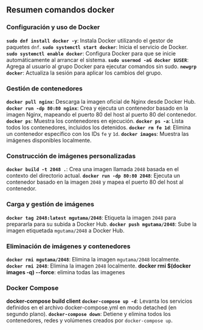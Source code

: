 ## Resumen comandos docker

### **Configuración y uso de Docker**
**`sudo dnf install docker -y`**: Instala Docker utilizando el gestor de paquetes `dnf`.
**`sudo systemctl start docker`**: Inicia el servicio de Docker.
**`sudo systemctl enable docker`**: Configura Docker para que se inicie automáticamente al arrancar el sistema.
**`sudo usermod -aG docker $USER`**: Agrega al usuario al grupo Docker para ejecutar comandos sin sudo.
**`newgrp docker`**: Actualiza la sesión para aplicar los cambios del grupo.

### **Gestión de contenedores**
**`docker pull nginx`**: Descarga la imagen oficial de Nginx desde Docker Hub.
**`docker run -dp 80:80 nginx`**: Crea y ejecuta un contenedor basado en la imagen Nginx, mapeando el puerto 80 del host al puerto 80 del contenedor.
**`docker ps`**: Muestra los contenedores en ejecución.
**`docker ps -a`**: Lista todos los contenedores, incluidos los detenidos.
**`docker rm fe 1d`**: Elimina un contenedor específico con los IDs `fe` y `1d`.
**`docker images`**: Muestra las imágenes disponibles localmente.

### **Construcción de imágenes personalizadas**
**`docker build -t 2048 .`**: Crea una imagen llamada `2048` basada en el contexto del directorio actual.
**`docker run -dp 80:80 2048`**: Ejecuta un contenedor basado en la imagen `2048` y mapea el puerto 80 del host al contenedor.

### **Carga y gestión de imágenes**
**`docker tag 2048:latest mgutama/2048`**: Etiqueta la imagen `2048` para prepararla para su subida a Docker Hub.
**`docker push mgutama/2048`**: Sube la imagen etiquetada `mgutama/2048` a Docker Hub.

### **Eliminación de imágenes y contenedores**
**`docker rmi mgutama/2048`**: Elimina la imagen `mgutama/2048` localmente.
**`docker rmi 2048`**: Elimina la imagen `2048` localmente.
**docker rmi $(docker images -q) --force**: elimina todas las imagenes

### **Docker Compose**
**docker-compose build client**
**`docker-compose up -d`**: Levanta los servicios definidos en el archivo docker-compose.yml en modo detached (en segundo plano).
**`docker-compose down`**: Detiene y elimina todos los contenedores, redes y volúmenes creados por `docker-compose up`.